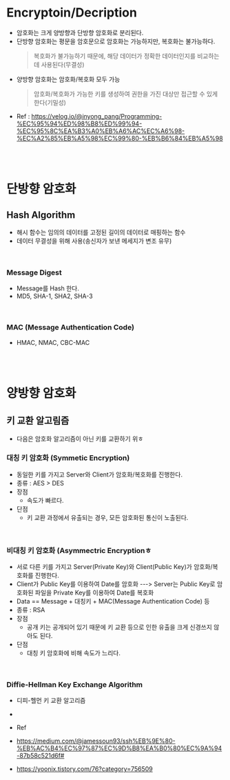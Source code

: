 # Encryptoin/Decription
* 암호화는 크게 양방향과 단방향 암호화로 분리된다.
* 단방향 암호화는 평문을 암호문으로 암호화는 가능하지만, 복호화는 불가능하다.
    > 복호화가 불가능하기 때문에, 해당 데이터가 정확한 데이터인지를 비교하는데 사용된다(무결성)
* 양방향 암호화는 암호화/복호화 모두 가능
    > 암호화/복호화가 가능한 키를 생성하여 권한을 가진 대상만 접근할 수 있게 한다(기밀성)
* Ref : https://velog.io/@inyong_pang/Programming-%EC%95%94%ED%98%B8%ED%99%94-%EC%95%8C%EA%B3%A0%EB%A6%AC%EC%A6%98-%EC%A2%85%EB%A5%98%EC%99%80-%EB%B6%84%EB%A5%98
</br>
</br>



# 단방향 암호화
## Hash Algorithm
* 해시 함수는 임의의 데이터를 고정된 길이의 데이터로 매핑하는 함수
* 데이터 무결성을 위해 사용(송신자가 보낸 메세지가 변조 유무)
</br>

### Message Digest
* Message를 Hash 한다.
* MD5, SHA-1, SHA2, SHA-3
</br>

### MAC (Message Authentication Code)
* HMAC, NMAC, CBC-MAC

</br>
</br>



# 양방향 암호화
## 키 교환 알고림즘
* 다음은 암호화 알고리즘이 아닌 키를 교환하기 위ㅎ
### 대칭 키 암호화 (Symmetic Encryption)
* 동일한 키를 가지고 Server와 Client가 암호화/복호화를 진행한다.
* 종류 : AES > DES
* 장점
    * 속도가 빠르다. 
* 단점
    * 키 교환 과정에서 유출되는 경우, 모든 암호화된 통신이 노출된다.
</br>

### 비대칭 키 암호화 (Asymmectric Encryptionㅎ
* 서로 다른 키를 가지고 Server(Private Key)와 Client(Public Key)가 암호화/복호화를 진행한다.
* Client가 Public Key를 이용하여 Date를 암호화 ---> Server는 Public Key로 암호화된 파일을 Private Key를 이용하여 Date를 복호화
* Data == Message + 대칭키 + MAC(Message Authentication Code) 등
* 종류 : RSA
* 장점
    * 공개 키는 공개되어 있기 때문에 키 교환 등으로 인한 유출을 크게 신경쓰지 않아도 된다. 
* 단점
    * 대칭 키 암호화에 비해 속도가 느리다.
</br>


### Diffie-Hellman Key Exchange Algorithm
* 디피-헬먼 키 교환 알고리즘
* 



 


* Ref
* https://medium.com/@jamessoun93/ssh%EB%9E%80-%EB%AC%B4%EC%97%87%EC%9D%B8%EA%B0%80%EC%9A%94-87b58c521d6f# 
* https://yoonix.tistory.com/76?category=756509